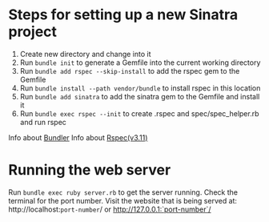 # Steps for setting up a new Sinatra project

1. Create new directory and change into it
2. Run `bundle init` to generate a Gemfile into the current working directory
3. Run `bundle add rspec --skip-install` to add the rspec gem to the Gemfile
4. Run `bundle install --path vendor/bundle` to install rspec in this location
5. Run `bundle add sinatra` to add the sinatra gem to the Gemfile and install it
6. Run `bundle exec rspec --init` to create .rspec and spec/spec_helper.rb and run rspec

Info about [Bundler](https://bundler.io/)
Info about [Rspec(v3.11)](https://rspec.info/documentation/3.11/rspec-core/)

# Running the web server

Run `bundle exec ruby server.rb` to get the server running. Check the terminal for the port number. Visit the website that is being served at: http://localhost:`port-number`/ or http://127.0.0.1:`port-number`/